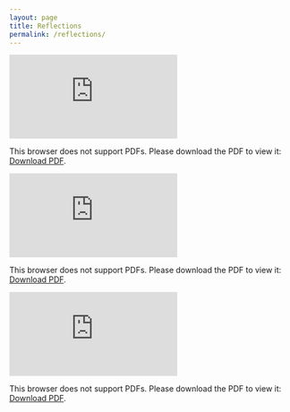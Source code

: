 ```yaml
---
layout: page
title: Reflections
permalink: /reflections/
---
```


<object data="http://www.trevorkems.com/Cumulative-Reflection.pdf" type="application/pdf" width="700px" height="700px">
    <embed src="http://www.trevorkems.com/Cumulative-Reflection.pdf">
        <p>This browser does not support PDFs. Please download the PDF to view it: <a href="http://www.trevorkems.com/Cumulative-Reflection.pdf">Download PDF</a>.</p>
    </embed>
</object>


<object data="http://www.trevorkems.com/ethics.pdf" type="application/pdf" width="700px" height="700px">
    <embed src="http://www.trevorkems.com/ethics.pdf">
        <p>This browser does not support PDFs. Please download the PDF to view it: <a href="http://www.trevorkems.com/ethics.pdf">Download PDF</a>.</p>
    </embed>
</object>


<object data="http://www.trevorkems.com/General-Education-Reflection.pdf" type="application/pdf" width="700px" height="700px">
    <embed src="http://www.trevorkems.com/General-Education-Reflection.pdf">
        <p>This browser does not support PDFs. Please download the PDF to view it: <a href="http://www.trevorkems.com/General-Education-Reflection.pdf">Download PDF</a>.</p>
    </embed>
</object>
